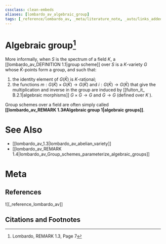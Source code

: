 ```yaml
---
cssclass: clean-embeds
aliases: [lombardo_av_algebraic_group]
tags: [_reference/lombardo_av, _meta/literature_note, _auto/links_added, _meta/TODO/change_title, _meta/definition, _meta/remark]
---
```

# Algebraic group[^1]
More informally, when $S$ is the spectrum of a field $K$, a [[lombardo_av_DEFINITION 1.1|group scheme]] over $S$ is a $K$-variety $G$ whose $\bar{K}$-points form a group, and such that:
1. the identity element of $G(\bar{K})$ is $K$-rational;
2. the functions $m: G(\bar{K}) \times G(\bar{K}) \rightarrow G(\bar{K})$ and $i: G(\bar{K}) \rightarrow G(\bar{K})$ that give the multiplication and inverse in the group are induced by [[fulton_it_ B.2.1|algebraic morphisms]] $G \times G \rightarrow G$ and $G \rightarrow G$ (defined over $K$ ).

Group schemes over a field are often simply called **[[lombardo_av_REMARK 1.3#Algebraic group 1|algebraic groups]]**.

# See Also
- [[lombardo_av_1.3|lombardo_av_abelian_variety]]
- [[lombardo_av_REMARK 1.4|lombardo_av_Group_schemes_parameterize_algebraic_groups]]
# Meta
## References
![[_reference_lombardo_av]]

## Citations and Footnotes
[^1]: Lombardo, REMARK 1.3, Page 7
